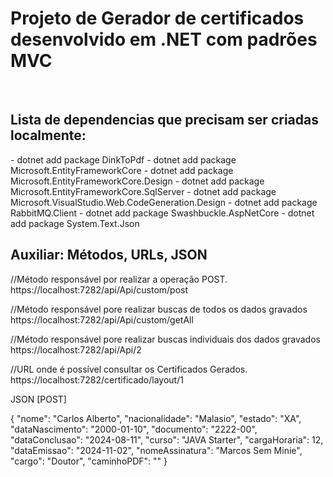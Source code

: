 <h1> Projeto de Gerador de certificados desenvolvido em .NET com padrões MVC </h1>
</br>

<h2>Lista de dependencias que precisam ser criadas localmente:</h2>
  - dotnet add package DinkToPdf
  - dotnet add package Microsoft.EntityFrameworkCore
  - dotnet add package Microsoft.EntityFrameworkCore.Design
  - dotnet add package Microsoft.EntityFrameworkCore.SqlServer
  - dotnet add package Microsoft.VisualStudio.Web.CodeGeneration.Design
  - dotnet add package RabbitMQ.Client
  - dotnet add package Swashbuckle.AspNetCore
  - dotnet add package System.Text.Json

  </br>
<h2>Auxiliar: Métodos, URLs, JSON</h2>

//Método responsável por realizar a operação POST.
https://localhost:7282/api/Api/custom/post

//Método responsável pore realizar buscas de todos os dados gravados
https://localhost:7282/api/Api/custom/getAll

//Método responsável pore realizar buscas individuais dos dados gravados
https://localhost:7282/api/Api/2

//URL onde é possível consultar os Certificados Gerados.
https://localhost:7282/certificado/layout/1

JSON [POST]

{
  "nome": "Carlos Alberto",
  "nacionalidade": "Malasio",
  "estado": "XA",
  "dataNascimento": "2000-01-10",
  "documento": "2222-00",
  "dataConclusao": "2024-08-11",
  "curso": "JAVA Starter",
  "cargaHoraria": 12,
  "dataEmissao": "2024-11-02",
  "nomeAssinatura": "Marcos Sem Minie",
  "cargo": "Doutor",
  "caminhoPDF": ""
}
